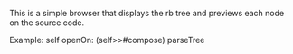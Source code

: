 This is a simple browser that displays the rb tree and previews each node on the source code.Example:self openOn: (self>>#compose) parseTree